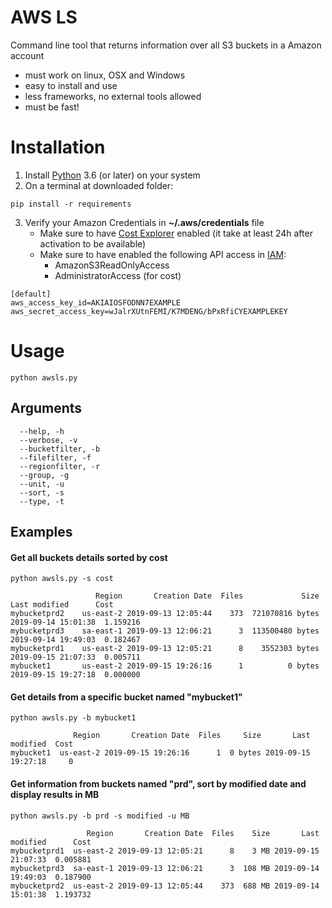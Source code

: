 # AWS LS
Command line tool that returns information over all S3 buckets in a Amazon account

* must work on linux, OSX and Windows
* easy to install and use
* less frameworks, no external tools allowed
* must be fast!

# Installation

1. Install [Python](https://www.python.org/downloads/) 3.6 (or later) on your system
2. On a terminal at downloaded folder:
```
pip install -r requirements
```
3. Verify your Amazon Credentials in **~/.aws/credentials** file
    * Make sure to have [Cost Explorer](https://console.aws.amazon.com/cost-reports/home) enabled (it take at least 24h after activation to be available)
    * Make sure to have enabled the following API access in [IAM](https://console.aws.amazon.com/iam/home):
      - AmazonS3ReadOnlyAccess
      - AdministratorAccess (for cost)   
```
[default]
aws_access_key_id=AKIAIOSFODNN7EXAMPLE
aws_secret_access_key=wJalrXUtnFEMI/K7MDENG/bPxRfiCYEXAMPLEKEY
```

# Usage
```
python awsls.py 
```
## Arguments
```
  --help, -h
  --verbose, -v
  --bucketfilter, -b
  --filefilter, -f
  --regionfilter, -r
  --group, -g
  --unit, -u
  --sort, -s
  --type, -t
```
## Examples
#### Get all buckets details sorted by cost
```
python awsls.py -s cost
```
```
                   Region       Creation Date  Files             Size       Last modified      Cost
mybucketprd2    us-east-2 2019-09-13 12:05:44    373  721070816 bytes 2019-09-14 15:01:38  1.159216
mybucketprd3    sa-east-1 2019-09-13 12:06:21      3  113500480 bytes 2019-09-14 19:49:03  0.182467
mybucketprd1    us-east-2 2019-09-13 12:05:21      8    3552303 bytes 2019-09-15 21:07:33  0.005711
mybucket1       us-east-2 2019-09-15 19:26:16      1          0 bytes 2019-09-15 19:27:18  0.000000
```

#### Get details from a specific bucket named "mybucket1"
```
python awsls.py -b mybucket1
```
```
              Region       Creation Date  Files     Size       Last modified  Cost
mybucket1  us-east-2 2019-09-15 19:26:16      1  0 bytes 2019-09-15 19:27:18     0
```

#### Get information from buckets named "prd", sort by modified date and display results in MB
```
python awsls.py -b prd -s modified -u MB
```
```
                 Region       Creation Date  Files    Size       Last modified      Cost
mybucketprd1  us-east-2 2019-09-13 12:05:21      8    3 MB 2019-09-15 21:07:33  0.005881
mybucketprd3  sa-east-1 2019-09-13 12:06:21      3  108 MB 2019-09-14 19:49:03  0.187900
mybucketprd2  us-east-2 2019-09-13 12:05:44    373  688 MB 2019-09-14 15:01:38  1.193732
```
